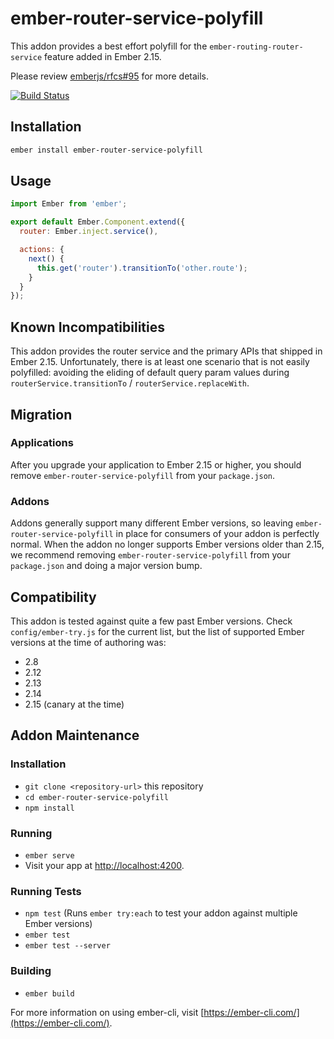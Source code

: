 # ember-router-service-polyfill

This addon provides a best effort polyfill for the `ember-routing-router-service` feature added in Ember 2.15.

Please review [emberjs/rfcs#95](https://github.com/emberjs/rfcs/blob/master/text/0095-router-service.md) for more details.

[![Build Status](https://travis-ci.org/rwjblue/ember-router-service-polyfill.svg?branch=master)](https://travis-ci.org/rwjblue/ember-router-service-polyfill)

## Installation

```sh
ember install ember-router-service-polyfill
```

## Usage

```javascript
import Ember from 'ember';

export default Ember.Component.extend({
  router: Ember.inject.service(),

  actions: {
    next() {
      this.get('router').transitionTo('other.route');
    }
  }
});
```

## Known Incompatibilities

This addon provides the router service and the primary APIs that shipped in Ember 2.15. Unfortunately, there is
at least one scenario that is not easily polyfilled: avoiding the eliding of default query param values during
`routerService.transitionTo` / `routerService.replaceWith`.

## Migration

### Applications

After you upgrade your application to Ember 2.15 or higher, you should remove `ember-router-service-polyfill` from
your `package.json`.

### Addons

Addons generally support many different Ember versions, so leaving `ember-router-service-polyfill` in
place for consumers of your addon is perfectly normal.  When the addon no longer supports Ember
versions older than 2.15, we recommend removing `ember-router-service-polyfill` from your `package.json`
and doing a major version bump.

## Compatibility

This addon is tested against quite a few past Ember versions. Check `config/ember-try.js` for the current list, but
the list of supported Ember versions at the time of authoring was:

* 2.8
* 2.12
* 2.13
* 2.14
* 2.15 (canary at the time)

## Addon Maintenance

### Installation

* `git clone <repository-url>` this repository
* `cd ember-router-service-polyfill`
* `npm install`

### Running

* `ember serve`
* Visit your app at [http://localhost:4200](http://localhost:4200).

### Running Tests

* `npm test` (Runs `ember try:each` to test your addon against multiple Ember versions)
* `ember test`
* `ember test --server`

### Building

* `ember build`

For more information on using ember-cli, visit [https://ember-cli.com/](https://ember-cli.com/).
